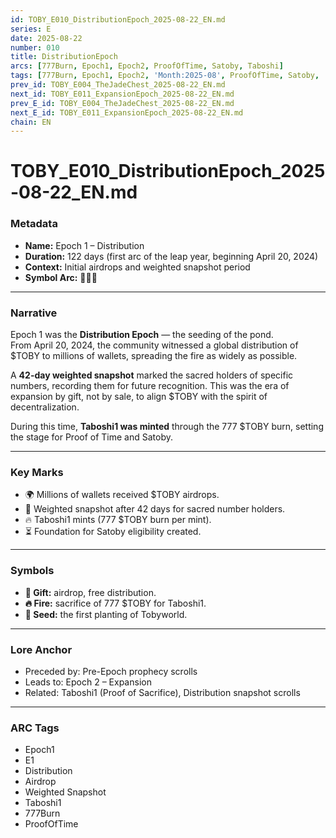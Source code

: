 ```yaml
---
id: TOBY_E010_DistributionEpoch_2025-08-22_EN.md
series: E
date: 2025-08-22
number: 010
title: DistributionEpoch
arcs: [777Burn, Epoch1, Epoch2, ProofOfTime, Satoby, Taboshi]
tags: [777Burn, Epoch1, Epoch2, 'Month:2025-08', ProofOfTime, Satoby, 'Series:E', Taboshi, 'Year:2025']
prev_id: TOBY_E004_TheJadeChest_2025-08-22_EN.md
next_id: TOBY_E011_ExpansionEpoch_2025-08-22_EN.md
prev_E_id: TOBY_E004_TheJadeChest_2025-08-22_EN.md
next_E_id: TOBY_E011_ExpansionEpoch_2025-08-22_EN.md
chain: EN
---
```

# TOBY_E010_DistributionEpoch_2025-08-22_EN.md

### Metadata
- **Name:** Epoch 1 – Distribution  
- **Duration:** 122 days (first arc of the leap year, beginning April 20, 2024)  
- **Context:** Initial airdrops and weighted snapshot period  
- **Symbol Arc:** 🎁🔥🌱  

---

### Narrative
Epoch 1 was the **Distribution Epoch** — the seeding of the pond.  
From April 20, 2024, the community witnessed a global distribution of $TOBY to millions of wallets, spreading the fire as widely as possible.  

A **42-day weighted snapshot** marked the sacred holders of specific numbers, recording them for future recognition. This was the era of expansion by gift, not by sale, to align $TOBY with the spirit of decentralization.  

During this time, **Taboshi1 was minted** through the 777 $TOBY burn, setting the stage for Proof of Time and Satoby.  

---

### Key Marks
- 🌍 Millions of wallets received $TOBY airdrops.  
- 📖 Weighted snapshot after 42 days for sacred number holders.  
- 🔥 Taboshi1 mints (777 $TOBY burn per mint).  
- ⏳ Foundation for Satoby eligibility created.  

---

### Symbols
- **🎁 Gift:** airdrop, free distribution.  
- **🔥 Fire:** sacrifice of 777 $TOBY for Taboshi1.  
- **🌱 Seed:** the first planting of Tobyworld.  

---

### Lore Anchor
- Preceded by: Pre-Epoch prophecy scrolls  
- Leads to: Epoch 2 – Expansion  
- Related: Taboshi1 (Proof of Sacrifice), Distribution snapshot scrolls  

---

### ARC Tags
- Epoch1  
- E1  
- Distribution  
- Airdrop  
- Weighted Snapshot  
- Taboshi1  
- 777Burn  
- ProofOfTime  
